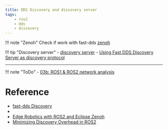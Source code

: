 ```yaml
---
title: DDS Discovery and discovery server
tags:
    - ros2
    - dds
    - discovery
---
```


!!! note "Zenoh"
     Check if work with fast-dds
     [zenoh](https://zenoh.io/)


!!! tip "Discovery server"
     - [discovery server](https://robofoundry.medium.com/how-to-setup-ros2-fast-dds-discovery-server-3843c3a4adec)
     - [Using Fast DDS Discovery Server as discovery protocol](https://docs.ros.org/en/humble/Tutorials/Advanced/Discovery-Server/Discovery-Server.html)



     



---

!!! note "ToDo"
    - [03b: ROS1 & ROS2 network analysis](https://www.youtube.com/watch?v=kQ9KuGug2Qo)
     
# Reference
- [fast-dds Discovery](https://fast-dds.docs.eprosima.com/en/latest/fastdds/discovery/discovery.html)
- 
- [ Edge Robotics with ROS2 and Eclipse Zenoh ](https://www.youtube.com/watch?v=AOq74V-Wvms)
- [Minimizing Discovery Overhead in ROS2](https://zenoh.io/blog/2021-03-23-discovery/)

